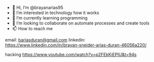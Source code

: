 - 👋 Hi, I’m @brayanarias95
- 👀 I’m interested in technology how it works
- 🌱 I’m currently learning programming
- 💞️ I’m looking to collaborate on automate processes and create tools
- 📫 How to reach me 

email:
bariasduran@gmail.com
linkedin:
https://www.linkedin.com/in/brayan-sneider-arias-duran-46056a220/


hacking
https://www.youtube.com/watch?v=p2FEkKiEPlU&t=94s


